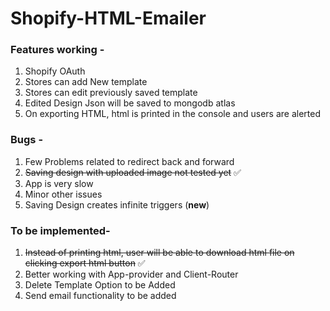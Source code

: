 # Shopify-HTML-Emailer

### Features working -

1. Shopify OAuth
2. Stores can add New template
3. Stores can edit previously saved template
4. Edited Design Json will be saved to mongodb atlas
5. On exporting HTML, html is printed in the console and users are alerted

### Bugs -

1. Few Problems related to redirect back and forward
2. ~~Saving design with uploaded image not tested yet~~ :white_check_mark:
3. App is very slow
4. Minor other issues
5. Saving Design creates infinite triggers (**new**)

### To be implemented-

1. ~~Instead of printing html, user will be able to download html file on clicking export html button~~ :white_check_mark:
2. Better working with App-provider and Client-Router
3. Delete Template Option to be Added
4. Send email functionality to be added
